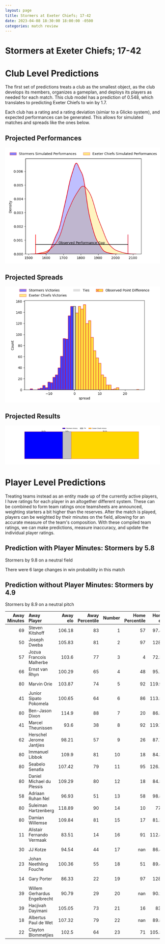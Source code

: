 ```yaml
---  
layout: page  
title: Stormers at Exeter Chiefs; 17-42  
date: 2023-04-08 18:30:00 18:00:00 -0500  
categories: match review  
---
```

# Stormers at Exeter Chiefs; 17-42

# Club Level Predictions


The first set of predictions treats a club as the smallest object, as the club develops its members, organizes a gameplan, and deploys its players as needed for each match. This club model has a prediction of 0.548, which translates to predicting Exeter Chiefs to win by 1.7.

Each club has a rating and a rating deviation (simiar to a Glicko system), and expected performances can be generated. This allows for simulated matches and spreads like the ones below.
## Projected Performances


![Projected Performances](plots/performances_2023-04-08-ExeterChiefs-Stormers.png)
## Projected Spreads


![Projected Spreads](plots/spreads_2023-04-08-ExeterChiefs-Stormers.png)
## Projected Results


![Projected Results](plots/resultbar_2023-04-08-ExeterChiefs-Stormers.png)
# Player Level Predictions


Treating teams instead as an entity made up of the currently active players, I have ratings for each player in an altogether different system. These can be combined to form team ratings once teamsheets are announced, weighting starters a bit higher than the reserves. After the match is played, players can be weighted by their minutes on the field, allowing for an accurate measure of the team's composition. With these compiled team ratings, we can make predictions, measure inaccuracy, and update the individual player ratings.
## Prediction with Player Minutes: Stormers by 5.8


Stormers by 9.8 on a neutral field

There were 6 large changes in win probability in this match
## Prediction without Player Minutes: Stormers by 4.9


Stormers by 8.9 on a neutral pitch



|   Away Minutes | Away Player                  |   Away elo |   Away Percentile |   Number |   Home Percentile |   Home elo | Home Player       |   Home Minutes |
|---------------:|:-----------------------------|-----------:|------------------:|---------:|------------------:|-----------:|:------------------|---------------:|
|             69 | Steven Kitshoff              |     106.18 |                83 |        1 |                57 |      97.41 | Scott Sio         |             53 |
|             50 | Joseph Dweba                 |     105.83 |                81 |        2 |                97 |     128.7  | Dan Frost         |             53 |
|             57 | Jozua Francois Malherbe      |     103.6  |                77 |        3 |                 4 |      72.39 | Marcus Street     |             53 |
|             66 | Ernst van Rhyn               |     100.29 |                65 |        4 |                48 |      95.13 | Jonny Gray        |             80 |
|             80 | Marvin Orie                  |     103.87 |                74 |        5 |                92 |     119.97 | Dafydd Jenkins    |             80 |
|             41 | Junior Sipato Pokomela       |     100.65 |                64 |        6 |                86 |     113.51 | Jannes Kirsten    |             57 |
|             80 | Ben-Jason Dixon              |     114.9  |                88 |        7 |                20 |      86.38 | Christ Tshiunza   |             53 |
|             41 | Marcel Theunissen            |      93.6  |                38 |        8 |                92 |     119.78 | Sam Simmonds      |             62 |
|             62 | Herschel Jerome Jantjies     |      98.21 |                57 |        9 |                26 |      87.79 | Will Becconsall   |             80 |
|             80 | Immanuel Libbok              |     109.9  |                81 |       10 |                18 |      84.39 | Joe Simmonds      |             80 |
|             80 | Seabelo Senatla              |     107.42 |                79 |       11 |                95 |     126.15 | Olly Woodburn     |             80 |
|             80 | Daniel Michael du Plessis    |     109.29 |                80 |       12 |                18 |      84.52 | Sean O'Brien      |             65 |
|             58 | Adriaan Ruhan Nel            |      96.93 |                51 |       13 |                58 |      98.88 | Henry Slade       |             80 |
|             80 | Suleiman  Hartzenberg        |     118.89 |                90 |       14 |                10 |      77.3  | Jack Nowell       |             62 |
|             80 | Damian Willemse              |     109.84 |                81 |       15 |                17 |      81.32 | Tom Wyatt         |             80 |
|             11 | Alistair Fernando Vermaak    |      83.51 |                14 |       16 |                91 |     112.83 | Nika Abuladze     |             27 |
|             30 | JJ Kotze                     |      94.54 |                44 |       17 |               nan |      86.41 | Jack Yeandle      |             27 |
|             23 | Johan Neethling Fouche       |     100.36 |                55 |       18 |                51 |      89.44 | Josh Iosefa-Scott |             27 |
|             14 | Gary Porter                  |      86.33 |                22 |       19 |                97 |     128.4  | Dave Ewers        |             23 |
|             39 | Willem Gerhardus Engelbrecht |      90.79 |                29 |       20 |               nan |      90.29 | Aidon Davis       |             27 |
|             39 | Hacjivah Dayimani            |     105.05 |                73 |       21 |                16 |      83.1  | Harvey Skinner    |             15 |
|             18 | Albertus Paul de Wet         |     107.32 |                79 |       22 |               nan |      89.89 | Tom Cairns        |             18 |
|             22 | Clayton Blommetjies          |     102.5  |                64 |       23 |                71 |     105.34 | Stuart Hogg       |             18 |

